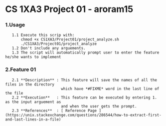 # CS 1XA3 Project 01 - **aroram15**
### 1.Usage
       1.1 Execute this scrip with:
           chmod +x CS1XA3/Project01/project_analyze.sh
           ./CS1XA3/Project01/project_analyze
       1.2 Don't include any arguements.
       1.3 The script will automatically prompt user to enter the feature he/she wants to implement
       
### 2.Feature 01
       2.1 **Description** : This feature will save the names of all the files in the directory 
                             which have *#FIXME* word in the last line of the file
       2.2 **Execution**   : This feature can be executed by entering 1. as the input arguement as 
                             and when the user gets the prompt.
       2.3 **References**  : [ Reference Page ] (https://unix.stackexchange.com/questions/286544/how-to-extract-first-and-last-lines-in-a-file)

